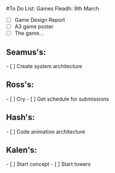 #To Do List:
Games Fleadh: 9th March
- [ ] Game Design Report
- [ ] A3 game poster
- [ ] The game...

<h2>Seamus's:</h2>
- [ ] Create system architecture

<h2>Ross's:</h2>
- [ ] Cry
- [ ] Get schedule for submissions

<h2>Hash's:</h2>
- [ ] Code animation architecture

<h2>Kalen's:</h2>
- [ ] Start concept
- [ ] Start towers
